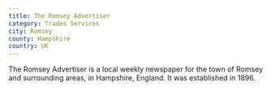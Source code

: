 ```yaml
---
title: The Romsey Advertiser
category: Trades Services
city: Romsey
county: Hampshire
country: UK
---
```

The Romsey Advertiser is a local weekly newspaper for the town of Romsey and surrounding areas, in Hampshire, England. It was established in 1896.

